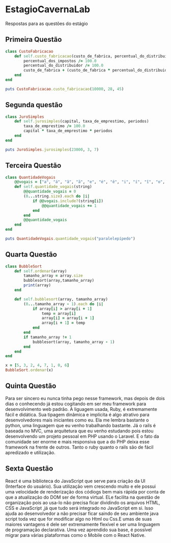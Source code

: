 # EstagioCavernaLab
Respostas para as questões do estágio
## Primeira Questão

```ruby
class CustoFabricacao
    def self.custo_fabricacao(custo_de_fabrica, percentual_do_distribuidor, percentual_dos_impostos)
        percentual_dos_impostos /= 100.0
        percentual_do_distribuidor /= 100.0
        custo_de_fabrica + (custo_de_fabrica * percentual_do_distribuidor) + (custo_de_fabrica * percentual_dos_impostos)
    end
end

puts CustoFabricacao.custo_fabricacao(10000, 28, 45)
```
## Segunda questão

```ruby
class JuroSimples
    def self.jurosimples(capital, taxa_de_emprestimo, periodos)
        taxa_de_emprestimo /= 100.0
        capital * taxa_de_emprestimo * periodos
    end
end

puts JuroSimples.jurosimples(23000, 3, 7)
```

## Terceira Questão
```ruby
class QuantidadeVogais
    @@vogais = ["a", "á", "â", "ã", "e", "é", "ê", "i", "í", "î", "o", "ó", "ô", "õ", "u", "ú", "û"]
    def self.quantidade_vogais(string)
        @@quantidade_vogais = 0
        (0...string.size).each do |i|
            if @@vogais.include?(string[i])
                @@quantidade_vogais += 1
            end
        end
        @@quantidade_vogais
    end
end

puts QuantidadeVogais.quantidade_vogais("paralelepípedo")
```
## Quarta Questão

```ruby
class BubbleSort    
    def self.ordenar(array)
        tamanho_array = array.size
        bubblesort(array,tamanho_array)
        print(array)
    end

    def self.bubblesort(array, tamanho_array)
        (0...tamanho_array - 1).each do |i|
            if array[i] > array[i + 1]
                temp = array[i]
                array[i] = array[i + 1]
                array[i + 1] = temp
            end
        end
        if tamanho_array != 1
            bubblesort(array, tamanho_array - 1)
        end
    end
end

x = [5, 3, 2, 4, 7, 1, 0, 6]
BubbleSort.ordenar(x)
```

## Quinta Questão
Para ser sincero eu nunca tinha pego nesse framework, mas depois de dois dias o conhecendo já estou cogitando em
ser meu framework para desenvolvimento web padrão. A liguagem usada, Ruby, é extremamente fácil e didática. Sua tipagem
dinâmica e implícita é algo atrativo para desenvolvedores mais iniciantes como eu. Ela me lembra bastante o python, uma
linguagem que eu venho trabalhando bastante. Já o rails é baseada no MVC, uma arquitetura que eu venho estudando pois estou
desenvolvendo um projeto pessoal em PHP usando o Laravel. E o fato da comunidade ser enorme e mais responsiva que a do
PHP deixa esse framework na frente de outros. Tanto o ruby quanto o rails são de fácil apredizado e utilização.

## Sexta Questão
React é uma biblioteca do JavaScript que serve para criação da UI (Interface do usuário). Sua utilização vem crescendo muito
e ele possui uma velocidade de renderização dos códiogs bem mais rápida por conta de que a atualização do DOM ser de forma
virtual. ELe facilita na questão de organização pois ao usa-lo não precisa ficar dividindo os arquivos HTML, CSS e JavaScript
,já que tudo será integrado no JavaScript em si. Isso ajuda ao desenvolvedor a não precisar ficar saindo de seu ambiente
java script toda vez que for modificar algo no Html ou Css.E umas de suas maiores vantagens é dele ser extremamente flexível e
ser uma linguagem de programação declarativa. Uma vez aprendido sua base, é possível migrar para várias plataformas como o
Mobile com o React Native.
